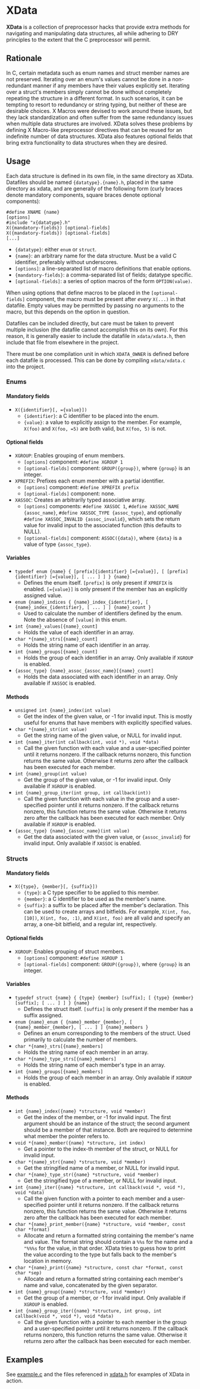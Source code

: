 XData
=====


**XData** is a collection of preprocessor hacks that provide extra methods for
navigating and manipulating data structures, all while adhering to DRY
principles to the extent that the C preprocessor will permit.


Rationale
---------


In C, certain metadata such as enum names and struct member names are not
preserved. Iterating over an enum's values cannot be done in a non-redundant
manner if any members have their values explicitly set. Iterating over a
struct's members simply cannot be done without completely repeating the
structure in a different format. In such scenarios, it can be tempting to
resort to redundancy or string typing, but neither of these are desirable
choices. X Macros were devised to work around these issues, but they lack
standardization and often suffer from the same redundancy issues when multiple
data structures are involved. XData solves these problems by defining
X Macro-like preprocessor directives that can be reused for an indefinite
number of data structures. XData also features optional fields that bring extra
functionality to data structures when they are desired.


Usage
-----


Each data structure is defined in its own file, in the same directory as XData.
Datafiles should be named `{datatype}.{name}.h`, placed in the same directory
as xdata, and are generally of the following form (curly braces denote
mandatory components, square braces denote optional components):

    #define XNAME {name}
    [options]
    #include "x{datatype}.h"
    X({mandatory-fields}) [optional-fields]
    X({mandatory-fields}) [optional-fields]
    [...]

* `{datatype}`: either `enum` or `struct`.
* `{name}`: an arbitrary name for the data structure. Must be a valid C
	identifier, preferably without underscores.
* `[options]`: a line-separated list of macro definitions that enable options.
* `{mandatory-fields}`: a comma-separated list of fields; datatype specific.
* `[optional-fields]`: a series of option macros of the form `OPTION(value)`.

When using options that define macros to be placed in the `[optional-fields]`
component, the macro must be present after *every* `X(...)` in that datafile.
Empty values may be permitted by passing no arguments to the macro, but this
depends on the option in question.

Datafiles can be included directly, but care must be taken to prevent multiple
inclusion (the datafile cannot accomplish this on its own). For this reason, it
is generally easier to include the datafile in `xdata/xdata.h`, then include
that file from elsewhere in the project.

There must be one compilation unit in which `XDATA_OWNER` is defined before
each datafile is processed. This can be done by compiling `xdata/xdata.c` into
the project.


### Enums


#### Mandatory fields

* `X({identifier}[, ={value}])`
    - `{identifier}`: a C identifier to be placed into the enum.
    - `{value}`: a value to explicitly assign to the member. For example,
    	`X(foo)` and `X(foo, =5)` are both valid, but `X(foo, 5)` is not.

#### Optional fields

* `XGROUP`: Enables grouping of enum members.
	- `[options]` component: `#define XGROUP 1`
	- `[optional-fields]` component: `GROUP({group})`, where `{group}` is an
        integer.
* `XPREFIX`: Prefixes each enum member with a partial identifier.
	- `[options]` component: `#define XPREFIX prefix`
	- `[optional-fields]` component: none.
* `XASSOC`: Creates an arbitrarily typed associative array.
	- `[options]` components: `#define XASSOC 1`,
		`#define XASSOC_NAME {assoc_name}`, `#define XASSOC_TYPE {assoc_type}`,
		and optionally `#define XASSOC_INVALID {assoc_invalid}`, which sets the
		return value for invalid input to the associated function (this
		defaults to NULL).
	- `[optional-fields]` component: `ASSOC({data})`, where `{data}` is a value
		of type `{assoc_type}`.

#### Variables

* `typedef enum {name} {
		[prefix]{identifier} [={value}], [
		[prefix]{identifier} [={value}], [ ... ] ]
		} {name}`
	- Defines the enum itself. `[prefix]` is only present if `XPREFIX` is
		enabled. `[={value}]` is only present if the member has an explicitly
		assigned value.
* `enum {name}_indices {
		{name}_index_{identifier}, [
		{name}_index_{identifier}, [ ... ] ]
		{name}_count }`
	- Used to calculate the number of identifiers defined by the enum. Note
		the absence of `[value]` in this enum.
* `int {name}_values[{name}_count]`
	- Holds the value of each identifier in an array.
* `char *{name}_strs[{name}_count]`
	- Holds the string name of each identifier in an array.
* `int {name}_groups[{name}_count]`
	- Holds the group of each identifier in an array. Only available if
		`XGROUP` is enabled.
* `{assoc_type} {name}_assoc_{assoc_name}[{name}_count]`
	- Holds the data associated with each identifier in an array. Only
		available if `XASSOC` is enabled.

#### Methods

* `unsigned int {name}_index(int value)`
	- Get the index of the given value, or -1 for invalid input. This is mostly
		useful for enums that have members with explicitly specified values.
* `char *{name}_str(int value)`
	- Get the string name of the given value, or NULL for invalid input.
* `int {name}_iter(int callback(int, void *), void *data)`
	- Call the given function with each value and a user-specified pointer
		until it returns nonzero. If the callback returns nonzero, this
		function returns the same value. Otherwise it returns zero after the
		callback has been executed for each member.
* `int {name}_group(int value)`
	- Get the group of the given value, or -1 for invalid input. Only available
        if `XGROUP` is enabled.
* `int {name}_group_iter(int group, int callback(int))`
	- Call the given function with each value in the group and a user-specified
		pointer until it returns nonzero. If the callback returns nonzero, this
		function returns the same value. Otherwise it returns zero after the
		callback has been executed for each member. Only available if `XGROUP`
		is enabled.
* `{assoc_type} {name}_{assoc_name}(int value)`
	- Get the data associated with the given value, or `{assoc_invalid}` for
		invalid input. Only available if `XASSOC` is enabled.


### Structs


#### Mandatory fields

* `X({type}, {member}[, {suffix}])`
    - `{type}`: a C type specifier to be applied to this member.
    - `{member}`: a C identifier to be used as the member's name.
    - `{suffix}`: a suffix to be placed after the member's declaration. This
    	can be used to create arrays and bitfields. For example,
    	`X(int, foo, [10])`, `X(int, foo, :1)`, and `X(int, foo)` are all valid
    	and specify an array, a one-bit bitfield, and a regular int,
    	respectively.

#### Optional fields

* `XGROUP`: Enables grouping of struct members.
	- `[options]` component: `#define XGROUP 1`
	- `[optional-fields]` component: `GROUP({group})`, where `{group}` is an
        integer.

#### Variables

* `typedef struct {name} {
		{type} {member} [suffix]; [
		{type} {member} [suffix]; [ ... ] ]
		} {name}`
	- Defines the struct itself. `[suffix]` is only present if the member has a
		suffix assigned.
* `enum {name}_enum {
		{name}_member_{member}, [
		{name}_member_{member}, [ ... ] ]
	    {name}_members }`
	- Defines an enum corresponding to the members of the struct. Used
		primarily to calculate the number of members.
* `char *{name}_strs[{name}_members]`
	- Holds the string name of each member in an array.
* `char *{name}_type_strs[{name}_members]`
	- Holds the string name of each member's type in an array.
* `int {name}_groups[{name}_members]`
	- Holds the group of each member in an array. Only available if `XGROUP` is
		enabled.

#### Methods

* `int {name}_index({name} *structure, void *member)`
	- Get the index of the member, or -1 for invalid input.
		The first argument should be an instance of the struct; the second
		argument should be a member of that instance. Both are required to
		determine what member the pointer refers to.
* `void *{name}_member({name} *structure, int index)`
	- Get a pointer to the index-th member of the struct, or NULL for invalid
        input.
* `char *{name}_str({name} *structure, void *member)`
	- Get the stringified name of a member, or NULL for invalid input.
* `char *{name}_type_str({name} *structure, void *member)`
	- Get the stringified type of a member, or NULL for invalid input.
* `int {name}_iter({name} *structure, int callback(void *, void *),
		void *data)`
	- Call the given function with a pointer to each member and a
		user-specified pointer until it returns nonzero. If the callback
		returns nonzero, this function returns the same value. Otherwise it
		returns zero after the callback has been executed for each member.
* `char *{name}_print_member({name} *structure, void *member,
		const char *format)`
	- Allocate and return a formatted string containing the member's name and
		value. The format string should contain a `%%s` for the name and a
		`"%%%s` for the value, in that order. XData tries to guess how to print
		the value according to the type but falls back to the member's location
		in memory.
* `char *{name}_print({name} *structure, const char *format, const char *sep)`
	- Allocate and return a formatted string containing each member's name and
		value, concatenated by the given separator.
* `int {name}_group({name} *structure, void *member)`
	- Get the group of a member, or -1 for invalid input. Only available if
		`XGROUP` is enabled.
* `int {name}_group_iter({name} *structure, int group,
		int callback(void *, void *), void *data)`
	- Call the given function with a pointer to each member in the group and a
		user-specified pointer until it returns nonzero. If the callback
		returns nonzero, this function returns the same value. Otherwise it
		returns zero after the callback has been executed for each member.


Examples
--------


See [example.c](example.c) and the files referenced in
[xdata.h](xdata/xdata.h) for examples of XData in action.
